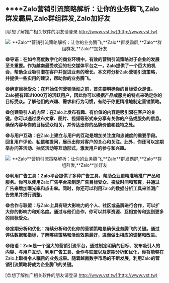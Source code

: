 ## ****Zalo**营销引流策略解析：让你的业务腾飞,**Zalo**群发霸屏,**Zalo**群组群发,**Zalo**加好友**

[😍想了解推广相关软件的朋友请登录 http://www.vst.tw](http://www.vst.tw)

 <center><img src="https://vst.tw/MP4/tuiguang/png/4.png" alt="**Zalo**营销引流策略解析：让你的业务腾飞,**Zalo**群发霸屏,**Zalo**群组群发,**Zalo**加好友"></center>

**😄导语：在如今高度数字化的商业环境中，有效的营销引流策略对于企业的发展至关重要。作为越南最受欢迎的社交媒体平台之一，**Zalo**提供了一个巨大的机会，帮助企业吸引潜在客户并促进业务的增长。本文将分析**Zalo**营销引流策略，并提供一些实用的建议，帮助你的业务腾飞。**

**😄确定目标受众：在开始任何营销活动之前，首先要明确你的目标受众是谁。**Zalo**拥有超过1000万的活跃用户，因此你可以根据产品或服务的特点来确定你的目标受众。了解他们的兴趣、需求和行为习惯，有助于你更精准地制定营销策略。**

**😄创建吸引人的内容：在**Zalo**上发布有趣、有价值的内容是吸引潜在客户的关键。你可以通过发布文章、图片、视频等形式来分享有关你的产品或服务的信息。确保内容与你的目标受众相关，并传达出你的品牌价值和独特之处。**

**😄与用户互动：在**Zalo**上建立与用户的互动是增加关注度和忠诚度的重要手段。回复用户评论、私信和提问，展示出你对客户的关心和关注。此外，你还可以定期举办问答活动、抽奖活动等互动形式，激发用户的参与和兴趣。**

 <center><img src="https://vst.tw/MP4/tuiguang/png/4.png" alt="**Zalo**营销引流策略解析：让你的业务腾飞,**Zalo**群发霸屏,**Zalo**群组群发,**Zalo**加好友"></center>

**😄利用广告工具：**Zalo**平台提供了多种广告工具，帮助企业更精准地推广产品和服务。你可以使用**Zalo**广告平台来制定广告目标受众、投放时间和预算，并通过广告来增加曝光率和点击率。同时，你还可以利用**Zalo**的数据分析工具来监测广告效果并进行调整。**

**😄合作与联盟：与**Zalo**上具有较大影响力的个人、社区或品牌进行合作，可以扩大你的影响力和知名度。通过与他们合作，你可以共享资源、互相宣传和达到更多的目标受众。**

**😄定期分析和优化：持续分析和优化你的营销策略是确保业务腾飞的关键。通过评估数据和指标，了解哪些策略和活动效果最好，进而做出相应的调整和改进。**

**😄结语：**Zalo**是一个强大的营销引流平台，通过制定明确的目标、发布吸引人的内容、与用户互动、利用广告工具、合作与联盟以及定期分析和优化，你将能够在**Zalo**上取得令人瞩目的业务成果。随着越南数字市场的不断发展，利用**Zalo**的营销引流策略将成为企业腾飞的关键。**

[😍想了解推广相关软件的朋友请登录 http://www.vst.tw](http://www.vst.tw)



